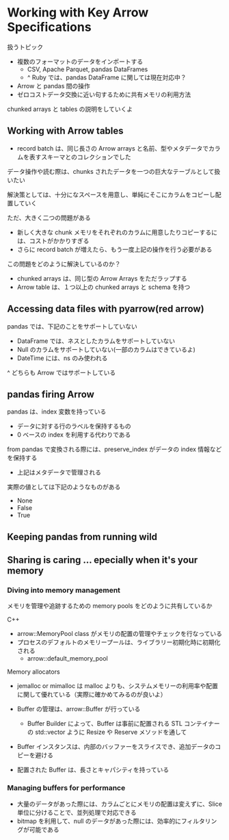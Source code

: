 # Working with Key Arrow Specifications

扱うトピック
- 複数のフォーマットのデータをインポートする
  - CSV, Apache Parquet, pandas DataFrames
  - ^ Ruby では、pandas DataFrame に関しては現在対応中？
- Arrow と pandas 間の操作
- ゼロコストデータ交換に近い句するために共有メモリの利用方法

chunked arrays と tables の説明をしていくよ

## Working with Arrow tables
- record batch は、同じ長さの Arrow arrays と名前、型やメタデータでカラムを表すスキーマとのコレクションでした

データ操作や読む際は、chunks されたデータを一つの巨大なテーブルとして扱いたい

解決策としては、十分になスペースを用意し、単純にそこにカラムをコピーし配置していく

ただ、大きく二つの問題がある
- 新しく大きな chunk メモリをそれぞれのカラムに用意したりコピーするには、コストがかかりすぎる
- さらに record batch が増えたら、もう一度上記の操作を行う必要がある

この問題をどのように解決しているのか？
- chunked arrays は、同じ型の Arrow Arrays をただラップする
- Arrow table は、１つ以上の chunked arrays と schema を持つ

## Accessing data files with pyarrow(red arrow)

pandas では、下記のことをサポートしていない
- DataFrame では、ネスとしたカラムをサポートしていない
- Null のカラムをサポートしていない(一部のカラムはできているよ)
- DateTime には、ns のみ使われる

^ どちらも Arrow ではサポートしている

## pandas firing Arrow

pandas は、index 変数を持っている
- データに対する行のラベルを保持するもの
- 0 ベースの index を利用する代わりである

from pandas で変換される際には、preserve_index がデータの index 情報などを保持する
- 上記はメタデータで管理される

実際の値としては下記のようなものがある
- None
- False
- True

## Keeping pandas from running wild

## Sharing is caring ... epecially when it's your memory

### Diving into memory management

メモリを管理や追跡するための memory pools をどのように共有しているか

C++
- arrow::MemoryPool class がメモリの配置の管理やチェックを行なっている
- プロセスのデフォルトのメモリープールは、ライブラリー初期化時に初期化される
  - arrow::default_memory_pool

Memory allocators
- jemalloc or mimalloc は malloc よりも、システムメモリーの利用率や配置に関して優れている（実際に確かめてみるのが良いよ）

- Buffer の管理は、arrow::Buffer が行っている
  - Buffer Builder によって、Buffer は事前に配置される STL コンテイナーの std::vector ように Resize や Reserve メソッドを通して
- Buffer インスタンスは、内部のバッファーをスライスでき、追加データのコピーを避ける
- 配置された Buffer は、長さとキャパシティを持っている

### Managing buffers for performance

- 大量のデータがあった際には、カラムごとにメモリの配置は変えずに、Slice 単位に分けることで、並列処理で対応できる
- bitmap を利用して、null のデータがあった際には、効率的にフィルタリングが可能である
